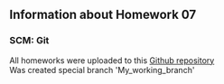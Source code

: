 ## Information about Homework 07
### SCM: Git
All homeworks were uploaded to this [Github repository](https://github.com/alex-beaverg/Java-automation-homeworks)\
Was created special branch 'My_working_branch'
